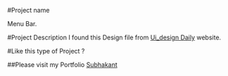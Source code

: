 #Project name

Menu Bar.

#Project Description
I found this Design file from [Ui_design Daily](https://www.uidesigndaily.com/posts/figma-menu-navigation-day-1371) website.

#Like this type of Project ?

##Please visit my Portfolio
[Subhakant](https://subhakant.netlify.com)
